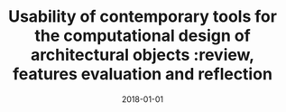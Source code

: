 ---
# Documentation: https://wowchemy.com/docs/managing-content/

title: Usability of contemporary tools for the computational design of architectural
  objects :review, features evaluation and reflection
subtitle: ''
summary: ''
authors:
- Maciej Nisztuk
- Paweł Myszkowski
tags: []
categories: []
date: '2018-01-01'
lastmod: 2022-10-07T05:05:51Z
featured: false
draft: false

# Featured image
# To use, add an image named `featured.jpg/png` to your page's folder.
# Focal points: Smart, Center, TopLeft, Top, TopRight, Left, Right, BottomLeft, Bottom, BottomRight.
image:
  caption: ''
  focal_point: ''
  preview_only: false

# Projects (optional).
#   Associate this post with one or more of your projects.
#   Simply enter your project's folder or file name without extension.
#   E.g. `projects = ["internal-project"]` references `content/project/deep-learning/index.md`.
#   Otherwise, set `projects = []`.
projects: []
publishDate: '2022-10-07T05:05:50.090099Z'
publication_types:
- '2'
abstract: ''
publication: '*International Journal of Architectural Computing*'
doi: 10.1177/1478077117738919
links:
- name: URL
  url: http://journals.sagepub.com/doi/abs/10.1177/1478077117738919
---